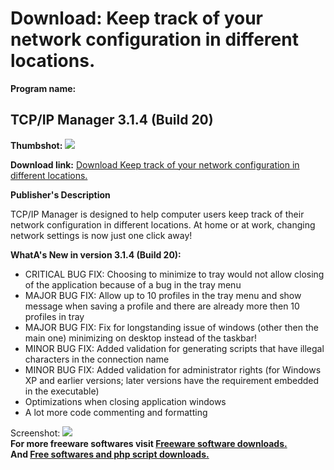 # Download: Keep track of your network configuration in different locations.

**Program name:**

## TCP/IP Manager 3.1.4 (Build 20)

  
**Thumbshot:** ![](http://www.freewarefiles.com/screenshot/tcpipmngr3_md.jpg)   
  
**Download link:** [Download Keep track of your network configuration in different locations.](http://freesoftwares.boysofts.com/TCP-IP-Manager_program_76308.html)  
  


**Publisher's Description**  
  


TCP/IP Manager is designed to help computer users keep track of their network configuration in different locations. At home or at work, changing network settings is now just one click away! 

**WhatA's New in version 3.1.4 (Build 20):**

  * CRITICAL BUG FIX: Choosing to minimize to tray would not allow closing of the application because of a bug in the tray menu 
  * MAJOR BUG FIX: Allow up to 10 profiles in the tray menu and show message when saving a profile and there are already more then 10 profiles in tray 
  * MAJOR BUG FIX: Fix for longstanding issue of windows (other then the main one) minimizing on desktop instead of the taskbar! 
  * MINOR BUG FIX: Added validation for generating scripts that have illegal characters in the connection name 
  * MINOR BUG FIX: Added validation for administrator rights (for Windows XP and earlier versions; later versions have the requirement embedded in the executable) 
  * Optimizations when closing application windows 
  * A lot more code commenting and formatting 

  
  
Screenshot: ![](http://www.freewarefiles.com/screenshot/tcpipmngr3.jpg)   
**For more freeware softwares visit [Freeware software downloads.](http://freesoftwares.boysofts.com/)**   
**And [Free softwares and php script downloads.](http://www.boysofts.com/)**
